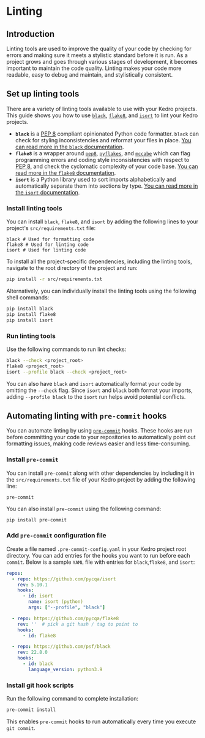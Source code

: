 # Linting

## Introduction
Linting tools are used to improve the quality of your code by checking for errors and making sure it meets a stylistic
standard before it is run. As a project grows and goes through various stages of development, it becomes important to
maintain the code quality. Linting makes your code more readable, easy to debug and maintain, and stylistically
consistent.

## Set up linting tools
There are a variety of linting tools available to use with your Kedro projects. This guide shows you how to use
[`black`](https://github.com/psf/black), [`flake8`](https://github.com/PyCQA/flake8), and
[`isort`](https://github.com/PyCQA/isort) to lint your Kedro projects.
- **`black`** is a [PEP 8](https://peps.python.org/pep-0008/) compliant opinionated Python code formatter. `black` can
check for styling inconsistencies and reformat your files in place.
[You can read more in the `black` documentation](https://black.readthedocs.io/en/stable/).
- **`flake8`** is a wrapper around [`pep8`](https://pypi.org/project/pep8/),
[`pyflakes`](https://pypi.org/project/pyflakes/), and [`mccabe`](https://pypi.org/project/mccabe/) which can flag
programming errors and coding style inconsistencies with respect to [PEP 8](https://peps.python.org/pep-0008/),
and check the cyclomatic complexity of your code base.
[You can read more in the `flake8` documentation](https://flake8.pycqa.org/en/latest/).
- **`isort`** is a Python library used to sort imports alphabetically and automatically separate them into sections by
type. [You can read more in the `isort` documentation](https://pycqa.github.io/isort/).

### Install linting tools
You can install `black`, `flake8`, and `isort` by adding the following lines to your project's `src/requirements.txt`
file:
```text
black # Used for formatting code
flake8 # Used for linting code
isort # Used for linting code
```
To install all the project-specific dependencies, including the linting tools, navigate to the root directory of the
project and run:
```bash
pip install -r src/requirements.txt
```
Alternatively, you can individually install the linting tools using the following shell commands:
```bash
pip install black
pip install flake8
pip install isort
```

### Run linting tools
Use the following commands to run lint checks:
```bash
black --check <project_root>
flake8 <project_root>
isort --profile black --check <project_root>
```
You can also have `black` and `isort` automatically format your code by omitting the `--check` flag. Since `isort` and
`black` both format your imports, adding `--profile black` to the `isort` run helps avoid potential conflicts.

## Automating linting with `pre-commit` hooks

You can automate linting by using [`pre-commit`](https://github.com/pre-commit/pre-commit) hooks.
These hooks are run before committing your code to your repositories to automatically point out formatting issues,
making code reviews easier and less time-consuming.

### Install `pre-commit`
You can install `pre-commit` along with other dependencies by including it in the `src/requirements.txt` file of your
Kedro project by adding the following line:
```text
pre-commit
```
You can also install `pre-commit` using the following command:
```bash
pip install pre-commit
```
### Add `pre-commit` configuration file
Create a file named `.pre-commit-config.yaml` in your Kedro project root directory. You can add entries for the hooks
you want to run before each `commit`.
Below is a sample `YAML` file with entries for `black`,`flake8`, and `isort`:
```yaml
repos:
  - repo: https://github.com/pycqa/isort
    rev: 5.10.1
    hooks:
      - id: isort
        name: isort (python)
        args: ["--profile", "black"]

  - repo: https://github.com/pycqa/flake8
    rev: ''  # pick a git hash / tag to point to
    hooks:
      - id: flake8

  - repo: https://github.com/psf/black
    rev: 22.8.0
    hooks:
      - id: black
        language_version: python3.9
```
### Install git hook scripts
Run the following command to complete installation:
```bash
pre-commit install
```
This enables `pre-commit` hooks to run automatically every time you execute `git commit`.
